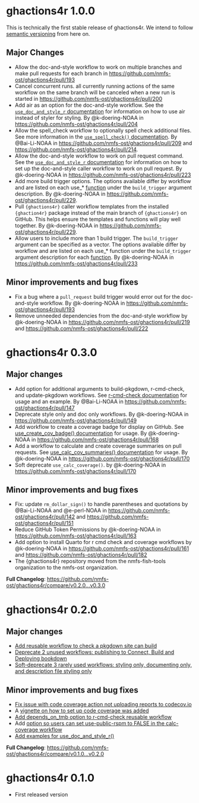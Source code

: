 # ghactions4r 1.0.0

This is technically the first stable release of ghactions4r. We intend to follow [semantic versioning](https://semver.org/) from here on.

## Major Changes

* Allow the doc-and-style workflow to work on multiple branches and make pull requests for each branch in https://github.com/nmfs-ost/ghactions4r/pull/193 
* Cancel concurrent runs. all currently running actions of the same workflow on the same branch will be canceled when a new run is started in https://github.com/nmfs-ost/ghactions4r/pull/200
* Add air as an option for the doc-and-style workflow. See the [`use_doc_and_style_r` documentation](https://nmfs-ost.github.io/ghactions4r/reference/use_doc_and_style_r.html) for information on how to use air instead of styler for styling. By @k-doering-NOAA in https://github.com/nmfs-ost/ghactions4r/pull/204
* Allow the spell_check workflow to optionally spell check additional files. See more information in the [`use_spell_check()` documentation](https://nmfs-ost.github.io/ghactions4r/reference/use_spell_check.html). By @Bai-Li-NOAA in https://github.com/nmfs-ost/ghactions4r/pull/209 and https://github.com/nmfs-ost/ghactions4r/pull/214.
* Allow the doc-and-style workflow to work on pull request command. See the [`use_doc_and_style_r` documentation](https://nmfs-ost.github.io/ghactions4r/reference/use_doc_and_style_r.html) for information on how to set up the doc-and-style caller workflow to work on pull request. By @k-doering-NOAA in https://github.com/nmfs-ost/ghactions4r/pull/223
* Add more build trigger options. The options available differ by workflow and are listed on each use_* [function](https://nmfs-ost.github.io/ghactions4r/reference/index.html) under the `build_trigger` argument description. By @k-doering-NOAA in https://github.com/nmfs-ost/ghactions4r/pull/229.
* Pull `{ghactions4r}` caller workflow templates from the installed `{ghaction4r}` package instead of the main branch of `{ghactions4r}` on GitHub. This helps ensure the templates and functions will play well together. By @k-doering-NOAA in https://github.com/nmfs-ost/ghactions4r/pull/229.
* Allow users to include more than 1 build trigger. The `build_trigger` argument can be specified as a vector. The options available differ by workflow and are listed on each use_* function under the `build_trigger` argument description for each [function](https://nmfs-ost.github.io/ghactions4r/reference/index.html). By @k-doering-NOAA in https://github.com/nmfs-ost/ghactions4r/pull/233

## Minor improvements and bug fixes

* Fix a bug where a `pull_request` build trigger would error out for the doc-and-style workflow. By @k-doering-NOAA in https://github.com/nmfs-ost/ghactions4r/pull/193
* Remove unneeded dependencies from the doc-and-style workflow by @k-doering-NOAA in https://github.com/nmfs-ost/ghactions4r/pull/219 and https://github.com/nmfs-ost/ghactions4r/pull/222

# ghactions4r 0.3.0

## Major changes
* Add option for additional arguments to build-pkgdown, r-cmd-check, and update-pkgdown workflows. See [r-cmd-check documentation](https://nmfs-ost.github.io/ghactions4r/reference/use_r_cmd_check.html) for usage and an example. By @Bai-Li-NOAA in https://github.com/nmfs-ost/ghactions4r/pull/147
* Deprecate style only and doc only workflows. By @k-doering-NOAA in https://github.com/nmfs-ost/ghactions4r/pull/149
* Add workflow to create a coverage badge for display on GitHub. See [use_create_cov_badge() documentation](https://nmfs-ost.github.io/ghactions4r/reference/use_create_cov_badge.html) for usage. By @k-doering-NOAA in https://github.com/nmfs-ost/ghactions4r/pull/168
* Add a workflow to calculate and create coverage summaries on pull requests. See [use_calc_cov_summaries() documentation](https://nmfs-ost.github.io/ghactions4r/reference/use_calc_cov_summaries.html) for usage. By @k-doering-NOAA in https://github.com/nmfs-ost/ghactions4r/pull/170
* Soft deprecate `use_calc_coverage()`. by @k-doering-NOAA in https://github.com/nmfs-ost/ghactions4r/pull/170

## Minor improvements and bug fixes
* Fix: update `rm_dollar_sign()` to handle parentheses and quotations by @Bai-Li-NOAA and @e-perl-NOAA in https://github.com/nmfs-ost/ghactions4r/pull/142 and https://github.com/nmfs-ost/ghactions4r/pull/151
* Reduce GitHub Token Permissions by @k-doering-NOAA in https://github.com/nmfs-ost/ghactions4r/pull/163
* Add option to install Quarto for r cmd check and coverage workflows by @k-doering-NOAA in https://github.com/nmfs-ost/ghactions4r/pull/161 and https://github.com/nmfs-ost/ghactions4r/pull/182
* The {ghactions4r} repository moved from the nmfs-fish-tools organization to the nmfs-ost organization.

**Full Changelog**: https://github.com/nmfs-ost/ghactions4r/compare/v0.2.0...v0.3.0

# ghactions4r 0.2.0

## Major changes

- [Add reusable workflow to check a pkgdown site can build](https://github.com/nmfs-ost/ghactions4r/pull/121)
- [Deprecate 2 unused workflows: publishing to Connect, Build and Deploying bookdown](https://github.com/nmfs-ost/ghactions4r/pull/139)
- [Soft-deprecate 3 rarely used workflows: styling only, documenting only, and description file styling only](https://github.com/nmfs-ost/ghactions4r/pull/131)

## Minor improvements and bug fixes

- [Fix issue with code coverage action not uploading reports to codecov.io](https://github.com/nmfs-ost/ghactions4r/pull/124)
- A [vignette on how to set up code coverage was added](https://nmfs-fish-tools.github.io/ghactions4r/articles/set_up.html)
- [Add depends_on_tmb option to r-cmd-check reusable workflow](https://github.com/nmfs-ost/ghactions4r/pull/107)
- Add [option so users can set use-public-rspm to FALSE in the calc-coverage workflow](https://github.com/nmfs-ost/ghactions4r/pull/113)
- [Add examples for use_doc_and_style_r()](https://github.com/nmfs-ost/ghactions4r/pull/138)

**Full Changelog**: https://github.com/nmfs-ost/ghactions4r/compare/v0.1.0...v0.2.0

# ghactions4r 0.1.0

- First released version
